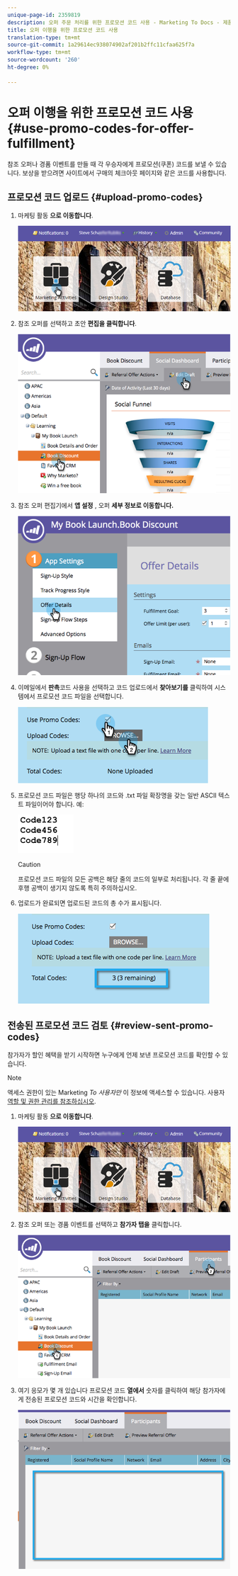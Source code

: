 ```yaml
---
unique-page-id: 2359819
description: 오퍼 주문 처리를 위한 프로모션 코드 사용 - Marketing To Docs - 제품 설명서
title: 오퍼 이행을 위한 프로모션 코드 사용
translation-type: tm+mt
source-git-commit: 1a29614ec938074902af201b2ffc11cfaa625f7a
workflow-type: tm+mt
source-wordcount: '260'
ht-degree: 0%

---
```



# 오퍼 이행을 위한 프로모션 코드 사용 {#use-promo-codes-for-offer-fulfillment}

참조 오퍼나 경품 이벤트를 만들 때 각 우승자에게 프로모션(쿠폰) 코드를 보낼 수 있습니다. 보상을 받으려면 사이트에서 구매의 체크아웃 페이지와 같은 코드를 사용합니다.

## 프로모션 코드 업로드 {#upload-promo-codes}

1. 마케팅 활동 **으로 이동합니다**.

   ![](assets/login-marketing-activities-2.png)

1. 참조 오퍼를 선택하고 초안 **편집을 클릭합니다**.

   ![](assets/image2015-4-22-11-3a16-3a45.png)

1. 참조 오퍼 편집기에서 **앱 설정** , 오퍼 **세부 정보로 이동합니다.**

   ![](assets/image2015-4-22-11-3a23-3a39.png)

1. 이메일에서 **판촉**&#x200B;코드 사용을 선택하고 코드 업로드에서 **찾아보기를** 클릭하여 시스템에서 프로모션 코드 파일을 선택합니다.

   ![](assets/image2015-4-22-12-3a52-3a43.png)

1. 프로모션 코드 파일은 행당 하나의 코드와 .txt 파일 확장명을 갖는 일반 ASCII 텍스트 파일이어야 합니다. 예:

   ![](assets/image2015-4-22-13-3a2-3a23.png)

   >[!CAUTION]
   >
   >
   >프로모션 코드 파일의 모든 공백은 해당 줄의 코드의 일부로 처리됩니다. 각 줄 끝에 후행 공백이 생기지 않도록 특히 주의하십시오.

1. 업로드가 완료되면 업로드된 코드의 총 수가 표시됩니다.

   ![](assets/image2015-4-22-13-3a8-3a31.png)

## 전송된 프로모션 코드 검토 {#review-sent-promo-codes}

참가자가 할인 혜택을 받기 시작하면 누구에게 언제 보낸 프로모션 코드를 확인할 수 있습니다.

>[!NOTE]
>
>액세스 권한이 있는 Marketing *To 사용자만* 이 정보에 액세스할 수 있습니다. 사용자 [역할 및 권한 관리를 참조하십시오](../../../../product-docs/administration/users-and-roles/managing-user-roles-and-permissions.md).

1. 마케팅 활동 **으로 이동합니다**.

   ![](assets/login-marketing-activities-2.png)

1. 참조 오퍼 또는 경품 이벤트를 선택하고 **참가자 탭을** 클릭합니다.

   ![](assets/image2015-4-22-11-3a36-3a22.png)

1. 여기 응모가 몇 개 있습니다 프로모션 코드 **열에서** 숫자를 클릭하여 해당 참가자에게 전송된 프로모션 코드와 시간을 확인합니다.

   ![](assets/image2015-4-22-11-3a36-3a43.png)
